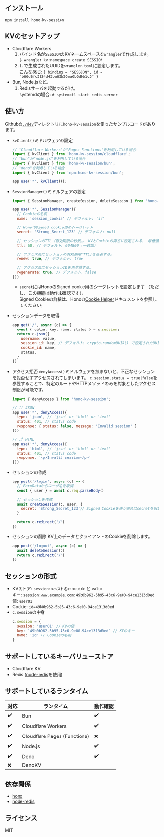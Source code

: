 ## インストール
```
npm install hono-kv-session
```

## KVのセットアップ
- Cloudflare Workers
  1. バインド名が`SESSION`のKVネームスペースを`wrangler`で作成します。  
     `$ wrangler kv:namespace create SESSION`
  2. `1.`で生成されたUUIDを`wrangler.toml`に設定します。  
     こんな感じ: `{ binding = "SESSION", id = "b80d8fc5924d43ba85b56aa6b6dbb1c3" }`
- Bun, Node.jsなど。
  1. Redisサーバを起動するだけ。  
     systemdの場合: `# systemctl start redis-server`

## 使い方
Githubの[`./dev`](./dev)ディレクトリに`hono-kv-session`を使ったサンプルコードがあります。

- `kvClient()`ミドルウェアの設定
   ```js
   // "Cloudflare Workers"か"Pages Functions"を利用している場合
   import { kvClient } from 'hono-kv-session/cloudflare';
   // "bun"か"node.js"を利用している場合
   import { kvClient } from 'hono-kv-session/bun';
   // "deno"を利用している場合
   import { kvClient } from 'npm:hono-kv-session/bun';
   
   app.use('*', kvClient());
   ```

- `SessionManager()`ミドルウェアの設定
   ```js
   import { SessionManager, createSession, deleteSession } from 'hono-kv-session' // Denoを利用している場合、モジュール名を'npm:hono-kv-session'に置き換えてください
   
   app.use('*', SessionManager({
     // Cookieの名前
     name: 'session_cookie' // デフォルト: 'id'
   
     // HonoのSigned cookie用のシークレット
     secret: 'Strong_Secret_123' // デフォルト: null

     // セッションのTTL（有効期限の秒数）。 KVとCookieの両方に設定される。 最低値は60（下回る場合は60に設定）
     ttl: 60, // デフォルト: 604800 (一週間)

     // アクセス毎にセッションの有効期限(TTL)を延長する。
     renew: true, // デフォルト: true

     // アクセス毎にセッションIDを再生成する。
     regenerate: true, // デフォルト: false
   }))
   ```
   - `secret`にはHonoのSigned cookie用のシークレットを設定します （ただし、この機能は動作未確認です）。  
     Signed Cookieの詳細は、Honoの[Cookie Helper](https://hono.dev/helpers/cookie)ドキュメントを参照してください。

- セッションデータを取得
   ```js
   app.get('/', async (c) => {
     const { value, key, name, status } = c.session;
     return c.json({
       username: value,
       session_id: key, // デフォルト: crypto.randomUUID() で設定されたUUID
       cookie_id: name,
       status,
     })
   })
   ```

- アクセス拒否
  `denyAccess()`ミドルウェアを挟まないと、不正なセッションを拒否せずアクセスされてしまいます。
  `c.session.status = true|false`を参照することで、特定のルートやHTTPメソッドのみを対象としたアクセス制限が可能です。
  ```js
  import { denyAccess } from 'hono-kv-session';

  // If JSON
  app.use('*', denyAccess({
    type: 'json', // 'json' or 'html' or 'text'
    status: 401, // status code
    response: { status: false, message: 'Invalid session' }
  }))

  // If HTML
  app.use('*', denyAccess({
    type: 'html', // 'json' or 'html' or 'text'
    status: 401, // status code
    response: '<p>Invalid session</p>'
  }));
  ```

- セッションの作成
   ```js
   app.post('/login', async (c) => {
     // FormDataからユーザ名を取得
     const { user } = await c.req.parseBody()
   
     // セッションを作成
     await createSession(c, user, {
       secret: 'Strong_Secret_123'// Signed Cookieを使う場合はsecretを設定して
     })
   
     return c.redirect('/')
   })
   ```

<!-- - セッションの更新
   ```js
   app.get('/renew', async (c) => {
     const { value, key } = c.session;
   
     // セッションを更新
     await createSession(c, user, {
       session: key // 現在のセッションキーを指定すると、そのクッキーを更新できます
     })
     
     return c.redirect('/')
   })
   ``` -->

- セッションの削除
   KV上のデータとクライアントのCookieを削除します。
   ```js
   app.post('/logout', async (c) => {
     await deleteSession(c)
     return c.redirect('/')
   })
   ```

## セッションの形式
- KVストア: `session:<ホスト名>:<uuid>` と `value`  
  キー: `session:www.example.com:49b0b962-5b95-43c6-9e00-94ce1313d0ed`  
  値: `user01`  
- Cookie: `id=49b0b962-5b95-43c6-9e00-94ce1313d0ed`  
- `c.session`の中身  
  ```js
  c.session = {
    session: 'user01' // KVの値
    key: `49b0b962-5b95-43c6-9e00-94ce1313d0ed` // KVのキー
    name: 'id' // Cookieの名前
  }
  ```

## サポートしているキーバリューストア
- Cloudflare KV
- Redis ([node-redis](https://github.com/redis/node-redis)を使用)

## サポートしているランタイム
| 対応 | ランタイム | 動作確認 |
| --- | --- | --- |
| ✔️ | Bun | ✔️ |
| ✔️ | Cloudflare Workers | ✔️ |
| ✔️ | Cloudflare Pages (Functions) | ❌ |
| ✔️ | Node.js | ✔️ |
| ✔️ | Deno | ✔️ |
| ❌ | DenoKV |  |

## 依存関係
- [hono](https://hono.dev/)
- [node-redis](https://github.com/redis/node-redis)

## ライセンス
MIT